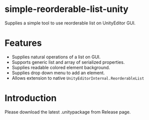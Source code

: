 # simple-reorderable-list-unity
Supplies a simple tool to use reorderable list on UnityEditor GUI.

# Features
- Supplies natural operations of a list on GUI.
- Supports generic list and array of serialized properties.
- Supplies readable colored element background.
- Supplies drop down menu to add an element.
- Allows extension to native `UnityEditorInternal.ReorderableList`

# Introduction
Please download the latest .unitypackage from Release page. 
